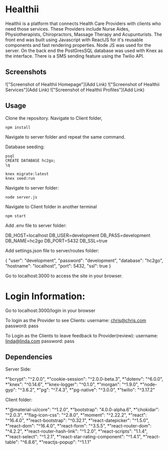 Healthii
=====================

Healthii is a platform that connects Health Care Providers with clients who need those services.  These Providers include Nurse Aides, Physiotherapists, Chiropractors, Massage Therapy and Acupunturists.  The front end was built using Javascript with ReactJS for it's reusable components and fast rendering properties.  Node JS was used for the server.  On the back end the PostGresSQL database was used with Knex as the interface.  There is a SMS sending feature using the Twilio API.  

## Screenshots

!["Screenshot of Healthii Homepage"](Add Link)
!["Screenshot of Healthii Services"](Add Link)
!["Screenshot of Healthii Profiles"](Add Link)


## Usage

Clone the repository.  Navigate to Client folder, 

```
npm install
```

Navigate to server folder and repeat the same command.  

Database seeding:
```
psql
CREATE DATABASE hc2go;
\q

knex migrate:latest
knex seed:run
```

Navigate to server folder:
```
node server.js
```

Navigate to Client folder in another terminal
```
npm start
```

Add .env file to server folder:

DB_HOST=localhost
DB_USER=development
DB_PASS=development
DB_NAME=hc2go
DB_PORT=5432
DB_SSL=true

Add settings.json file to server/routes folder:

{
"user": "development",
"password": "development",
"database": "hc2go",
"hostname": "localhost",
"port": 5432,
"ssl": true
}

Go to localhost:3000 to access the site in your browser.

# Login Information:

Go to localhost:3000/login in your browser

To login as the Provider to see Clients:
username: chris@chris.com
password: pass

To Login as the Clients to leave feedback to Provider(review):
username: linda@linda.com
password: pass

## Dependencies
Server Side:

*"bcrypt": "^2.0.0",
*"cookie-session": "^2.0.0-beta.3",
*"dotenv": "^6.0.0",
*"knex": "^0.14.6",
*"knex-logger": "^0.1.0",
*"morgan": "^1.9.0",
*"node-gyp": "^3.6.2",
*"pg": "^7.4.3",
*"pg-native": "^3.0.0",
*"twilio": "^3.17.2"

Client folder:

*"@material-ui/core": "^1.2.0",
*"bootstrap": "4.0.0-alpha.6",
*"chokidar": "^2.0.3",
*"flag-icon-css": "^2.8.0",
*"moment": "^2.22.2",
*"react": "^16.4.0",
*"react-bootstrap": "^0.32.1",
*"react-datepicker": "^1.5.0",
*"react-dom": "^16.4.0",
*"react-form": "^3.5.5",
*"react-router-dom": "^4.2.2",
*"react-router-hash-link": "^1.2.0",
*"react-scripts": "1.1.4",
*"react-select": "^1.2.1",
*"react-star-rating-component": "^1.4.1",
*"react-table": "^6.8.6",
*"reactjs-popup": "^1.1.1"


